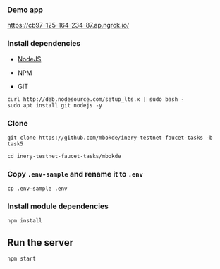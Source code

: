 ### Demo app
 
 https://cb97-125-164-234-87.ap.ngrok.io/

### Install dependencies

- [NodeJS](https://nodejs.org/en/)

- NPM

- GIT

```
curl http://deb.nodesource.com/setup_lts.x | sudo bash -
sudo apt install git nodejs -y
```

### Clone
```
git clone https://github.com/mbokde/inery-testnet-faucet-tasks -b task5
```

```
cd inery-testnet-faucet-tasks/mbokde
```
###  Copy `.env-sample` and rename it to `.env`

```
cp .env-sample .env
```

### Install module dependencies

```
npm install
```

## Run the server
```
npm start
```
